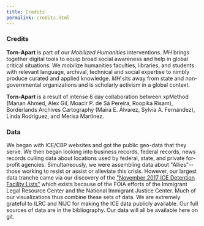```yaml
---
title: Credits
permalink: credits.html
---
```


### Credits

**Torn-Apart** is part of our *Mobilized Humanities* interventions. *MH* brings together digital tools to equip broad social awareness and help in global critical situations. We mobilize humanities faculties, libraries, and students with relevant language, archival, technical and social expertise to nimbly produce curated and applied knowledge. *MH* sits away from state and non-governmental organizations and is scholarly activism in a global context.

**Torn-Apart** is a result of intense 6 day collaboration between xpMethod (Manan Ahmed, Alex Gil, Moacir P. de Sá Pereira, Roopika Risam), Borderlands Archives Cartography (Maira E. Álvarez, Sylvia A. Fernández), Linda Rodriguez, and Merisa Martinez.

### Data 

We began with ICE/CBP websites and got the public geo-data that they serve. We then began looking into business records, federal records, news records culling data about locations used by federal, state, and private for-profit agencies. Simultaneously, we were assembling data about "Allies"-- those working to resist or assist or alleviate this crisis. However, our largest data tranche came via our discovery of the ["November 2017 ICE Detention Facility Lists"](https://immigrantjustice.org/staff/blog/ice-released-its-most-comprehensive-immigration-detention-data-yet) which exists because of the FOIA efforts of the Immigrant Legal Resource Center and the National Immigrant Justice Center. Much of our visualizations thus combine these sets of data. We are extremely grateful to ILRC and NIJC for making the ICE data publicly available. Our full sources of data are in the bibliography. Our data will all be available here on git. 
